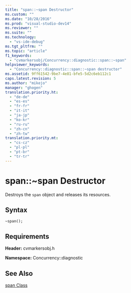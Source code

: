 ```yaml
---
title: "span::~span Destructor"
ms.custom: ""
ms.date: "10/28/2016"
ms.prod: "visual-studio-dev14"
ms.reviewer: ""
ms.suite: ""
ms.technology: 
  - "vs-ide-debug"
ms.tgt_pltfrm: ""
ms.topic: "article"
f1_keywords: 
  - "cvmarkersobj/Concurrency::diagnostic::span::~span"
helpviewer_keywords: 
  - "Concurrency::diagnostic::span::~span destructor"
ms.assetid: 9ff61542-9be7-4e81-bfe5-5d2c6eb112c1
caps.latest.revision: 5
ms.author: "mikejo"
manager: "ghogen"
translation.priority.ht: 
  - "de-de"
  - "es-es"
  - "fr-fr"
  - "it-it"
  - "ja-jp"
  - "ko-kr"
  - "ru-ru"
  - "zh-cn"
  - "zh-tw"
translation.priority.mt: 
  - "cs-cz"
  - "pl-pl"
  - "pt-br"
  - "tr-tr"
---
```

# span::~span Destructor
Destroys the `span` object and releases its resources.  
  
## Syntax  
  
```  
~span();  
```  
  
## Requirements  
 **Header:** cvmarkersobj.h  
  
 **Namespace:** Concurrency::diagnostic
 
 ## See Also
 [span Class](../profiling/span-class.md)